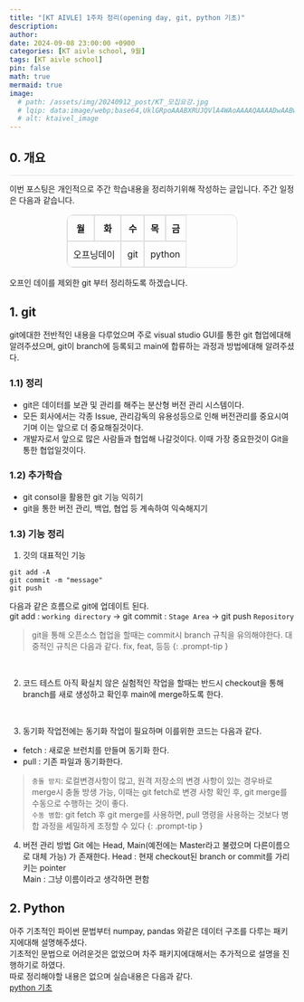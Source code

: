 ```yaml
---
title: "[KT AIVLE] 1주차 정리(opening day, git, python 기초)"
description: 
author:
date: 2024-09-08 23:00:00 +0900
categories: [KT aivle school, 9월]
tags: [KT aivle school]
pin: false
math: true
mermaid: true
image:
  # path: /assets/img/20240912_post/KT_모집요강.jpg
  # lqip: data:image/webp;base64,UklGRpoAAABXRUJQVlA4WAoAAAAQAAAADwAABwAAQUxQSDIAAAARL0AmbZurmr57yyIiqE8oiG0bejIYEQTgqiDA9vqnsUSI6H+oAERp2HZ65qP/VIAWAFZQOCBCAAAA8AEAnQEqEAAIAAVAfCWkAALp8sF8rgRgAP7o9FDvMCkMde9PK7euH5M1m6VWoDXf2FkP3BqV0ZYbO6NA/VFIAAAA
  # alt: ktaivel_image
---
```





## **0. 개요**
<hr style="height: 0.5px; background-color: rgba(0, 0, 0, .1); border: none;" /> 
이번 포스팅은 개인적으로 주간 학습내용을 정리하기위해 작성하는 글입니다.
주간 일정은 다음과 같습니다.

<div align="center">
  <table border="1" cellspacing="0" cellpadding="10" style="border-collapse: separate; border-radius: 12px; overflow: hidden; text-align: center; width: 60%; border: 1px solid #ddd;">
    <tr>
      <th style="border: 1px solid #ddd; padding: 10px;">월</th>
      <th style="border: 1px solid #ddd; padding: 10px;">화</th>
      <th style="border: 1px solid #ddd; padding: 10px;">수</th>
      <th style="border: 1px solid #ddd; padding: 10px;">목</th>
      <th style="border: 1px solid #ddd; padding: 10px;">금</th>
    </tr>
    <tr>
      <td colspan="2" style="border: 1px solid #ddd; padding: 10px;">오프닝데이</td>
      <td style="border: 1px solid #ddd; padding: 10px;">git</td>
      <td colspan="2" style="border: 1px solid #ddd; padding: 10px;">python</td>
    </tr>
  </table>
</div>

오프인 데이를 제외한 git 부터 정리하도록 하겠습니다.

## **1. git**
git에대한 전반적인 내용을 다루었으며 주로 visual studio GUI를 통한 git 협업에대해 알려주셨으며, git이 branch에 등록되고 main에 합류하는 과정과 방법에대해 알려주셨다.

### 1.1) 정리
- git은 데이터를 보관 및 관리를 해주는 분산형 버전 관리 시스템이다.
- 모든 회사에서는 각종 Issue, 관리감독의 유용성등으로 인해 버전관리를 중요시여기며 이는 앞으로 더 중요해질것이다.
- 개발자로서 앞으로 많은 사람들과 협업해 나갈것이다. 이때 가장 중요한것이 Git을 통한 협업일것이다.

### 1.2) 추가학습
- git consol을 활용한 git 기능 익히기
- git을 통한 버전 관리, 백업, 협업 등 계속하여 익숙해지기

### 1.3) 기능 정리

1) 깃의 대표적인 기능
```
git add -A
git commit -m "message"
git push
```
다음과 같은 흐름으로 git에 업데이트 된다.  
git add : `working directory` ->  git commit : `Stage Area` -> git push `Repository`

> git을 통해 오픈소스 협업을 할때는 commit시 branch 규칙을 유의해야한다. 대중적인 규칙은 다음과 같다.
fix, feat, 등등
{: .prompt-tip }

<br/>

2) 코드 테스트
아직 확실치 않은 실험적인 작업을 할때는 반드시 checkout을 통해 branch를 새로 생성하고 확인후 main에 merge하도록 한다.

<br/>

3) 동기화
작업전에는 동기화 작업이 필요하며 이를위한 코드는 다음과 같다.
- fetch : 새로운 브런치를 만들며 동기화 한다.
- pull : 기존 파일과 동기화한다.

> `충돌 방지`: 로컬변경사항이 많고, 원격 저장소의 변경 사항이 있는 경우바로 merge시 충돌 방생 가능, 이때는 git fetch로 변경 사항 확인 후, git merge를 수동으로 수행하는 것이 좋다.  
`수동 병합`: git fetch 후 git merge를 사용하면, pull 명령을 사용하는 것보다 병합 과정을 세밀하게 조정할 수 있다
{: .prompt-tip }

4) 버전 관리 방법
Git 에는 Head, Main(예전에는 Master라고 불렸으며 다른이름으로 대체 가능) 가 존재한다.
Head : 현재 checkout된 branch or commit를 가리키는 pointer  
Main : 그냥 이름이라고 생각하면 편함  

## **2. Python**
아주 기초적인 파이썬 문법부터 numpay, pandas 와같은 데이터 구조를 다루는 패키지에대해 설명해주셨다.  
기초적인 문법으로 어려운것은 없었으며 차주 패키지에대해서는 추가적으로 설명을 진행하기로 하였다.  
따로 정리해야할 내용은 없으며 실습내용은 다음과 같다.  
[python 기초](https://github.com/Lucky-SeoYounghyun/kt_aivle/tree/main/python%20%EA%B8%B0%EC%B4%88)